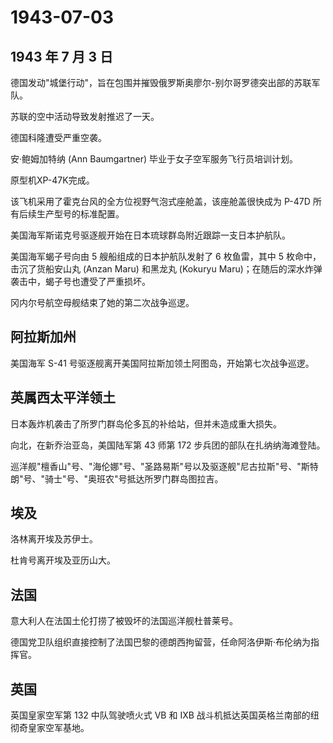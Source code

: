 # 1943-07-03

## 1943 年 7 月 3 日

德国发动"城堡行动"，旨在包围并摧毁俄罗斯奥廖尔-别尔哥罗德突出部的苏联军队。

苏联的空中活动导致发射推迟了一天。

德国科隆遭受严重空袭。

安·鲍姆加特纳 (Ann Baumgartner) 毕业于女子空军服务飞行员培训计划。

原型机XP-47K完成。

该飞机采用了霍克台风的全方位视野气泡式座舱盖，该座舱盖很快成为 P-47D
所有后续生产型号的标准配置。

美国海军斯诺克号驱逐舰开始在日本琉球群岛附近跟踪一支日本护航队。

美国海军蝎子号向由 5 艘船组成的日本护航队发射了 6 枚鱼雷，其中 5
枚命中，击沉了货船安山丸 (Anzan Maru) 和黑龙丸 (Kokuryu
Maru)；在随后的深水炸弹袭击中，蝎子号也遭受了严重损坏。

冈内尔号航空母舰结束了她的第二次战争巡逻。

## 阿拉斯加州

美国海军 S-41 号驱逐舰离开美国阿拉斯加领土阿图岛，开始第七次战争巡逻。

## 英属西太平洋领土

日本轰炸机袭击了所罗门群岛伦多瓦的补给站，但并未造成重大损失。

向北，在新乔治亚岛，美国陆军第 43 师第 172
步兵团的部队在扎纳纳海滩登陆。

巡洋舰"檀香山"号、"海伦娜"号、"圣路易斯"号以及驱逐舰"尼古拉斯"号、"斯特朗"号、"骑士"号、"奥班农"号抵达所罗门群岛图拉吉。

## 埃及

洛林离开埃及苏伊士。

杜肯号离开埃及亚历山大。

## 法国

意大利人在法国土伦打捞了被毁坏的法国巡洋舰杜普莱号。

德国党卫队组织直接控制了法国巴黎的德朗西拘留营，任命阿洛伊斯·布伦纳为指挥官。

## 英国

英国皇家空军第 132 中队驾驶喷火式 VB 和 IXB
战斗机抵达英国英格兰南部的纽彻奇皇家空军基地。

